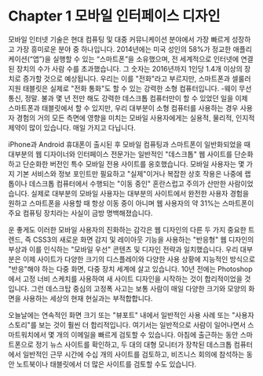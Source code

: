 # Chapter 1 모바일 인터페이스 디자인

모바일 인터넷 기술은 현대 컴퓨팅 및 대중 커뮤니케이션 분야에서 가장 빠르게 성장하고 가장 흥미로운 분야 중 하나입니다. 2014년에는 미국 성인의 58%가 정교한 애플리케이션(“앱”)을 실행할 수 있는 “스마트폰”을 소유했으며, 전 세계적으로 인터넷에 연결된 장치의 수가 사람 수를 초과했습니다. 그 숫자는 2016년까지 1인당 1.4개 이상의 장치로 증가할 것으로 예상됩니다. 우리는 이를 "전화"라고 부르지만, 스마트폰과 셀룰러 지원 태블릿은 실제로 "전화 통화"도 할 수 있는 강력한 소형 컴퓨터입니다. -웨이 무선 통신, 정말. 불과 몇 년 전만 해도 강력한 데스크톱 컴퓨터만이 할 수 있었던 일을 이제 스마트폰과 태블릿에서 할 수 있지만, 우리 대부분이 소형 컴퓨터를 사용하는 경우 사용자 경험의 거의 모든 측면에 영향을 미치는 모바일 사용자에게는 실용적, 물리적, 인지적 제약이 많이 있습니다. 매일 가지고 다닙니다.

iPhone과 Android 휴대폰이 출시된 후 모바일 컴퓨팅과 스마트폰이 일반화되었을 때 대부분의 웹 디자이너와 인터페이스 전문가는 일반적인 "데스크톱" 웹 사이트를 단순화하고 단순화한 버전인 특수 모바일 전용 사이트를 옹호했습니다. 모바일 사용자는 몇 가지 기본 서비스와 정보 포인트만 필요하고 "실제"이거나 복잡한 상호 작용은 나중에 랩톱이나 데스크톱 컴퓨터에서 수행되는 "이동 중인" 혼란스럽고 주의가 산만한 사람이었습니다. 실제로 대부분의 모바일 사용자는 대부분의 사이트에서 완전한 사용자 경험을 원하고 스마트폰을 사용할 때 항상 이동 중이 아니며 웹 사용자의 약 31%는 스마트폰이 주요 컴퓨팅 장치라는 사실이 금방 명백해졌습니다.

운 좋게도 이러한 모바일 사용자의 진화하는 감각은 웹 디자인의 다른 두 가지 중요한 트렌드, 즉 CSS3의 새로운 화면 감지 및 레이아웃 기능을 사용하는 "반응형" 웹 디자인의 부상과 이를 인식하는 "모바일 우선" 콘텐츠 및 디자인 전략과 일치했습니다. 우리 대부분은 이제 사이트가 다양한 크기의 디스플레이와 다양한 사용 상황에 지능적인 방식으로 "반응"해야 하는 다중 화면, 다중 장치 세계에 살고 있습니다. 10년 전에는 Photoshop에서 고정 너비 스케치를 사용하여 새 사이트 디자인을 시작하는 것이 합리적이었을 것입니다. 그런 데스크탑 중심의 고정폭 사고는 보통 사람이 매일 다양한 크기와 모양의 화면을 사용하는 세상의 현재 현실과는 부적합합니다.

오늘날에는 연속적인 화면 크기 또는 "뷰포트" 내에서 일반적인 사용 사례 또는 "사용자 스토리"를 보는 것이 훨씬 더 합리적입니다. 여기서는 일반적으로 사람이 일어나면서 스마트워치에서 몇 개의 이메일을 빠르게 검토할 수 있습니다. 아침에 출근하는 동안 스마트폰으로 정기 뉴스 사이트를 확인하고, 두 대의 대형 모니터가 장착된 데스크톱 컴퓨터에서 일반적인 근무 시간에 수십 개의 사이트를 검토하고, 비즈니스 회의에 참석하는 동안 노트북이나 태블릿에서 더 많은 사이트를 검토할 수도 있습니다.
